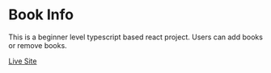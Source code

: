 # Book Info 

This is a beginner level typescript based react project. Users can  add books or remove books.

[Live Site](https://sharp-lichterman-130355.netlify.app)
